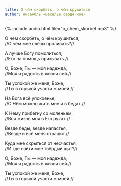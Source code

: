 ```yaml
---
title: О чём скорбеть, о чём крушиться
author: Ансамбль «Веселье сердечное»
---
```

{% include audio.html file="o_chem_skorbet.mp3" %}

О чём скорбеть, о чём крушиться,  
//О чём мне слёзы проливать?//

А лучше Богу помолиться,  
//Его на помощь призывать.//

О, Боже, Ты — моя надежда,  
//Моя и радость в жизни сей.//

Ты успокой же меня, Боже,  
//Ты в горькой участи ж моей.//

На Бога всё упокоенье,  
//С Нём можно жить мне и в бедах.//

К Нему прибегну со моленьем,  
//Вся жизнь моя в Его руках.//

Везде беды, везде напастья,  
//Везде и всё меня страшит.//

Куда мне скрыться от несчастья,  
//И где найти мне твёрдый щит?//

О, Боже, Ты — моя надежда,  
//Моя и радость в жизни сей.//

Ты успокой же меня, Боже,  
//Ты в горькой участи ж моей.//
